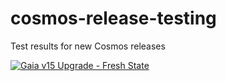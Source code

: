 # cosmos-release-testing
Test results for new Cosmos releases

[![Gaia v15 Upgrade - Fresh State](https://github.com/hyphacoop/cosmos-release-testing/actions/workflows/upgrade-gaia-v15-fresh-state.yml/badge.svg)](https://github.com/hyphacoop/cosmos-release-testing/actions/workflows/upgrade-gaia-v15-fresh-state.yml)

